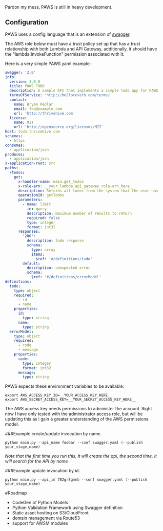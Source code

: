 Pardon my mess, PAWS is still in heavy development.


## Configuration

PAWS uses a config language that is an extension of [swagger](http://swagger.io/). 

The AWS role below must have a trust policy set up that has a trust relationship with both Lambda and API Gateway, additionally, it should have the "lambda:InvokeFunction" permission associated with it.

Here is a very simple PAWS yaml example:

```yaml
swagger: '2.0'
info:
  version: 1.0.0
  title: PAWS TODO
  description: A sample API that implements a simple todo app for PAWS
  termsOfService: 'http://helloreverb.com/terms/'
  contact:
    name: Bryan Pedlar
    email: foo@example.com
    url: 'http://thrivehive.com'
  license:
    name: MIT
    url: 'http://opensource.org/licenses/MIT'
host: todo.thrivehive.com
schemes:
  - https
consumes:
  - application/json
produces:
  - application/json
x-application-root: src
paths:
  /todos:
    get:
      x-handler-name: main.get_todos
      x-role-arn: __your_lambda_api_gateway_role-arn_here__
      description: Returns all todos from the system that the user has access to
      operationId: getTodos
      parameters:
        - name: limit
          in: query
          description: maximum number of results to return
          required: false
          type: integer
          format: int32
      responses:
        '200':
          description: todo response
          schema:
            type: array
            items:
              $ref: '#/definitions/todo'
        default:
          description: unexpected error
          schema:
            $ref: '#/definitions/errorModel'
definitions:
  todo:
    type: object
    required:
      - id
      - name
    properties:
      id:
        type: string
      name:
        type: string
  errorModel:
    type: object
    required:
      - code
      - message
    properties:
      code:
        type: integer
        format: int32
      message:
        type: string

```

PAWS expects these environment variables to be available:

```
export AWS_ACCESS_KEY_ID=__YOUR_ACCESS_KEY_HERE__
export AWS_SECRET_ACCESS_KEY=__YOUR_SECRET_ACCESS_KEY_HERE__
```

The AWS access key needs permissions to administer the account. Right now I have only tested with the administrator access role, but will be updating this as I gain a greater understanding of the AWS permissions model.

###Example create/update invocation by name.
```
python main.py --api_name foobar --conf swagger.yaml (--publish your_stage_name)
```
*Note that the first time you run this, it will create the api, the second time, it will search for the API by name*


###Example update invocation by id.
```
python main.py --api_id 782gr8gmnb --conf swagger.yaml (--publish your_stage_name)
```

#Roadmap

- CodeGen of Python Models
- Python Validation Framework using Swagger definition
- Static asset hosting on S3/CloudFront
- domain management via Route53
- support for AWSM modules
